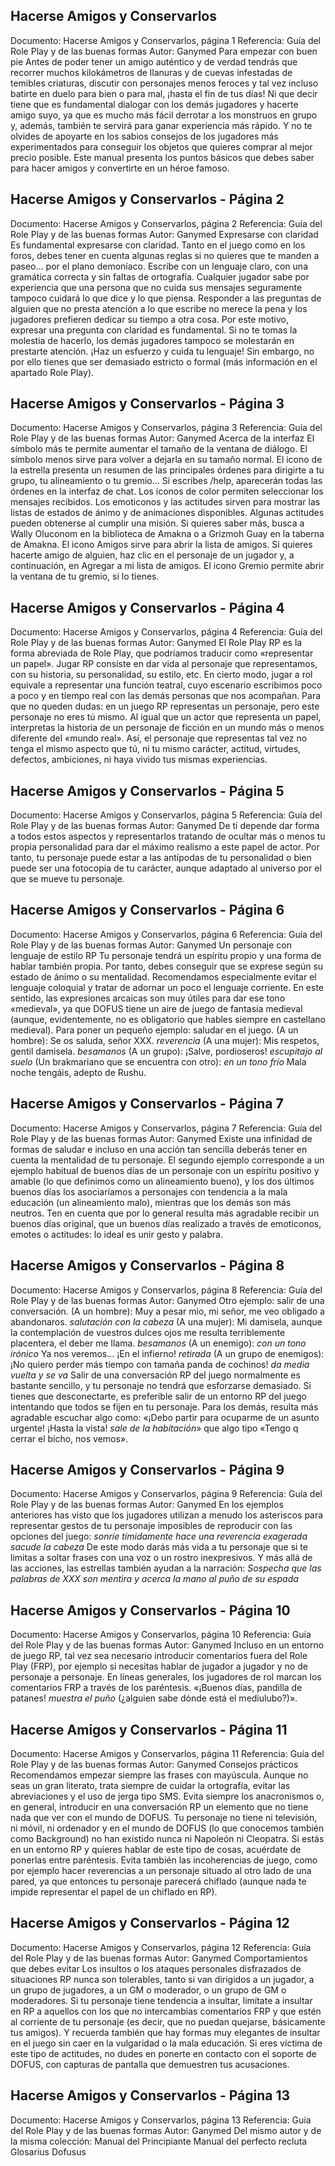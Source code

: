 ## Hacerse Amigos y Conservarlos
Documento: Hacerse Amigos y Conservarlos, página 1
Referencia: Guía del Role Play y de las buenas formas
Autor: Ganymed
Para empezar con buen pie
Antes de poder tener un amigo auténtico y de verdad tendrás que recorrer muchos kilokámetros de llanuras y de cuevas infestadas de temibles criaturas, discutir con personajes menos feroces y tal vez incluso batirte en duelo para bien o para mal, ¡hasta el fin de tus días!
Ni que decir tiene que es fundamental dialogar con los demás jugadores y hacerte amigo suyo, ya que es mucho más fácil derrotar a los monstruos en grupo y, además, también te servirá para ganar experiencia más rápido.
Y no te olvides de apoyarte en los sabios consejos de los jugadores más experimentados para conseguir los objetos que quieres comprar al mejor precio posible.
Este manual presenta los puntos básicos que debes saber para hacer amigos y convertirte en un héroe famoso.

## Hacerse Amigos y Conservarlos - Página 2
Documento: Hacerse Amigos y Conservarlos, página 2
Referencia: Guía del Role Play y de las buenas formas
Autor: Ganymed
Expresarse con claridad
Es fundamental expresarse con claridad. Tanto en el juego como en los foros, debes tener en cuenta algunas reglas si no quieres que te manden a paseo... por el plano demoníaco.
Escribe con un lenguaje claro, con una gramática correcta y sin faltas de ortografía.
Cualquier jugador sabe por experiencia que una persona que no cuida sus mensajes seguramente tampoco cuidará lo que dice y lo que piensa. Responder a las preguntas de alguien que no presta atención a lo que escribe no merece la pena y los jugadores prefieren dedicar su tiempo a otra cosa.
Por este motivo, expresar una pregunta con claridad es fundamental. Si no te tomas la molestia de hacerlo, los demás jugadores tampoco se molestarán en prestarte atención. ¡Haz un esfuerzo y cuida tu lenguaje! Sin embargo, no por ello tienes que ser demasiado estricto o formal (más información en el apartado Role Play).

## Hacerse Amigos y Conservarlos - Página 3
Documento: Hacerse Amigos y Conservarlos, página 3
Referencia: Guía del Role Play y de las buenas formas
Autor: Ganymed
Acerca de la interfaz
El símbolo más te permite aumentar el tamaño de la ventana de diálogo. El símbolo menos sirve para volver a dejarla en su tamaño normal. El icono de la estrella presenta un resumen de las principales órdenes para dirigirte a tu grupo, tu alineamiento o tu gremio... Si escribes /help, aparecerán todas las órdenes en la interfaz de chat.
Los iconos de color permiten seleccionar los mensajes recibidos.
Los emoticonos y las actitudes sirven para mostrar las listas de estados de ánimo y de animaciones disponibles. Algunas actitudes pueden obtenerse al cumplir una misión. Si quieres saber más, busca a Wally Oluconom en la biblioteca de Amakna o a Grizmoh Guay en la taberna de Amakna.
El icono Amigos sirve para abrir la lista de amigos. Si quieres hacerte amigo de alguien, haz clic en el personaje de un jugador y, a continuación, en Agregar a mi lista de amigos. El icono Gremio permite abrir la ventana de tu gremio, si lo tienes.

## Hacerse Amigos y Conservarlos - Página 4
Documento: Hacerse Amigos y Conservarlos, página 4
Referencia: Guía del Role Play y de las buenas formas
Autor: Ganymed
El Role Play
RP es la forma abreviada de Role Play, que podríamos traducir como «representar un papel». Jugar RP consiste en dar vida al personaje que representamos, con su historia, su personalidad, su estilo, etc. En cierto modo, jugar a rol equivale a representar una función teatral, cuyo escenario escribimos poco a poco y en tiempo real con las demás personas que nos acompañan.
Para que no queden dudas: en un juego RP representas un personaje, pero este personaje no eres tú mismo. Al igual que un actor que representa un papel, interpretas la historia de un personaje de ficción en un mundo más o menos diferente del «mundo real».
Así, el personaje que representas tal vez no tenga el mismo aspecto que tú, ni tu mismo carácter, actitud, virtudes, defectos, ambiciones, ni haya vivido tus mismas experiencias.

## Hacerse Amigos y Conservarlos - Página 5
Documento: Hacerse Amigos y Conservarlos, página 5
Referencia: Guía del Role Play y de las buenas formas
Autor: Ganymed
De ti depende dar forma a todos estos aspectos y representarlos tratando de ocultar más o menos tu propia personalidad para dar el máximo realismo a este papel de actor. Por tanto, tu personaje puede estar a las antípodas de tu personalidad o bien puede ser una fotocopia de tu carácter, aunque adaptado al universo por el que se mueve tu personaje.

## Hacerse Amigos y Conservarlos - Página 6
Documento: Hacerse Amigos y Conservarlos, página 6
Referencia: Guía del Role Play y de las buenas formas
Autor: Ganymed
Un personaje con lenguaje de estilo RP
Tu personaje tendrá un espíritu propio y una forma de hablar también propia. Por tanto, debes conseguir que se exprese según su estado de ánimo o su mentalidad. Recomendamos especialmente evitar el lenguaje coloquial y tratar de adornar un poco el lenguaje corriente. En este sentido, las expresiones arcaicas son muy útiles para dar ese tono «medieval», ya que DOFUS tiene un aire de juego de fantasía medieval (aunque, evidentemente, no es obligatorio que hables siempre en castellano medieval).
Para poner un pequeño ejemplo: saludar en el juego.
(A un hombre): Se os saluda, señor XXX. *reverencia*
(A una mujer): Mis respetos, gentil damisela. *besamanos*
(A un grupo): ¡Salve, pordioseros! *escupitajo al suelo*
(Un brakmariano que se encuentra con otro): *en un tono frío* Mala noche tengáis, adepto de Rushu.

## Hacerse Amigos y Conservarlos - Página 7
Documento: Hacerse Amigos y Conservarlos, página 7
Referencia: Guía del Role Play y de las buenas formas
Autor: Ganymed
Existe una infinidad de formas de saludar e incluso en una acción tan sencilla deberás tener en cuenta la mentalidad de tu personaje. El segundo ejemplo corresponde a un ejemplo habitual de buenos días de un personaje con un espíritu positivo y amable (lo que definimos como un alineamiento bueno), y los dos últimos buenos días los asociaríamos a personajes con tendencia a la mala educación (un alineamiento malo), mientras que los demás son más neutros.
Ten en cuenta que por lo general resulta más agradable recibir un buenos días original, que un buenos días realizado a través de emoticonos, emotes o actitudes: lo ideal es unir gesto y palabra.

## Hacerse Amigos y Conservarlos - Página 8
Documento: Hacerse Amigos y Conservarlos, página 8
Referencia: Guía del Role Play y de las buenas formas
Autor: Ganymed
Otro ejemplo: salir de una conversación.
(A un hombre): Muy a pesar mío, mi señor, me veo obligado a abandonaros. *salutación con la cabeza*
(A una mujer): Mi damisela, aunque la contemplación de vuestros dulces ojos me resulta terriblemente placentera, el deber me llama. *besamanos*
(A un enemigo): *con un tono irónico* Ya nos veremos... ¡En el infierno! *retirada*
(A un grupo de enemigos): ¡No quiero perder más tiempo con tamaña panda de cochinos! *da media vuelta y se va*
Salir de una conversación RP del juego normalmente es bastante sencillo, y tu personaje no tendrá que esforzarse demasiado. Si tienes que desconectarte, es preferible salir de un entorno RP del juego intentando que todos se fijen en tu personaje.
Para los demás, resulta más agradable escuchar algo como: «¡Debo partir para ocuparme de un asunto urgente! ¡Hasta la vista! *sale de la habitación*» que algo tipo «Tengo q cerrar el bicho, nos vemos».

## Hacerse Amigos y Conservarlos - Página 9
Documento: Hacerse Amigos y Conservarlos, página 9
Referencia: Guía del Role Play y de las buenas formas
Autor: Ganymed
En los ejemplos anteriores has visto que los jugadores utilizan a menudo los asteriscos para representar gestos de tu personaje imposibles de reproducir con las opciones del juego:
*sonríe tímidamente*
*hace una reverencia exagerada*
*sacude la cabeza*
De este modo darás más vida a tu personaje que si te limitas a soltar frases con una voz o un rostro inexpresivos. Y más allá de las acciones, las estrellas también ayudan a la narración: *Sospecha que las palabras de XXX son mentira y acerca la mano al puño de su espada*

## Hacerse Amigos y Conservarlos - Página 10
Documento: Hacerse Amigos y Conservarlos, página 10
Referencia: Guía del Role Play y de las buenas formas
Autor: Ganymed
Incluso en un entorno de juego RP, tal vez sea necesario introducir comentarios fuera del Role Play (FRP), por ejemplo si necesitas hablar de jugador a jugador y no de personaje a personaje. En líneas generales, los jugadores de rol marcan los comentarios FRP a través de los paréntesis. «¡Buenos días, pandilla de patanes! *muestra el puño* (¿alguien sabe dónde está el mediulubo?)».

## Hacerse Amigos y Conservarlos - Página 11
Documento: Hacerse Amigos y Conservarlos, página 11
Referencia: Guía del Role Play y de las buenas formas
Autor: Ganymed
Consejos prácticos
Recomendamos empezar siempre las frases con mayúscula. Aunque no seas un gran literato, trata siempre de cuidar la ortografía, evitar las abreviaciones y el uso de jerga tipo SMS.
Evita siempre los anacronismos o, en general, introducir en una conversación RP un elemento que no tiene nada que ver con el mundo de DOFUS. Tu personaje no tiene ni televisión, ni móvil, ni ordenador y en el mundo de DOFUS (lo que conocemos también como Background) no han existido nunca ni Napoleón ni Cleopatra. Si estás en un entorno RP y quieres hablar de este tipo de cosas, acuérdate de ponerlas entre paréntesis.
Evita también las incoherencias de juego, como por ejemplo hacer reverencias a un personaje situado al otro lado de una pared, ya que entonces tu personaje parecerá chiflado (aunque nada te impide representar el papel de un chiflado en RP).

## Hacerse Amigos y Conservarlos - Página 12
Documento: Hacerse Amigos y Conservarlos, página 12
Referencia: Guía del Role Play y de las buenas formas
Autor: Ganymed
Comportamientos que debes evitar
Los insultos o los ataques personales disfrazados de situaciones RP nunca son tolerables, tanto si van dirigidos a un jugador, a un grupo de jugadores, a un GM o moderador, o un grupo de GM o moderadores. Si tu personaje tiene tendencia a insultar, limítate a insultar en RP a aquellos con los que no intercambias comentarios FRP y que estén al corriente de tu personaje (es decir, que no puedan quejarse, básicamente tus amigos). Y recuerda también que hay formas muy elegantes de insultar en el juego sin caer en la vulgaridad o la mala educación.
Si eres víctima de este tipo de actitudes, no dudes en ponerte en contacto con el soporte de DOFUS, con capturas de pantalla que demuestren tus acusaciones.

## Hacerse Amigos y Conservarlos - Página 13
Documento: Hacerse Amigos y Conservarlos, página 13
Referencia: Guía del Role Play y de las buenas formas
Autor: Ganymed
Del mismo autor y de la misma colección:
Manual del Principiante
Manual del perfecto recluta
Glosarius Dofusus
